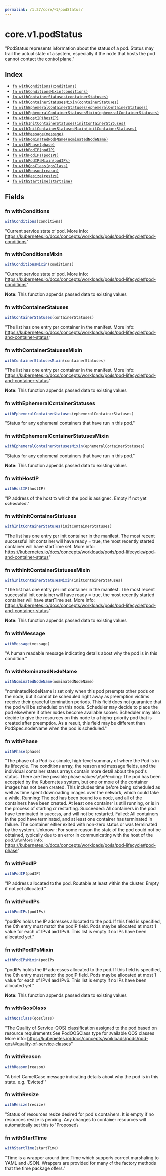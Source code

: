 ```yaml
---
permalink: /1.27/core/v1/podStatus/
---
```


# core.v1.podStatus

"PodStatus represents information about the status of a pod. Status may trail the actual state of a system, especially if the node that hosts the pod cannot contact the control plane."

## Index

* [`fn withConditions(conditions)`](#fn-withconditions)
* [`fn withConditionsMixin(conditions)`](#fn-withconditionsmixin)
* [`fn withContainerStatuses(containerStatuses)`](#fn-withcontainerstatuses)
* [`fn withContainerStatusesMixin(containerStatuses)`](#fn-withcontainerstatusesmixin)
* [`fn withEphemeralContainerStatuses(ephemeralContainerStatuses)`](#fn-withephemeralcontainerstatuses)
* [`fn withEphemeralContainerStatusesMixin(ephemeralContainerStatuses)`](#fn-withephemeralcontainerstatusesmixin)
* [`fn withHostIP(hostIP)`](#fn-withhostip)
* [`fn withInitContainerStatuses(initContainerStatuses)`](#fn-withinitcontainerstatuses)
* [`fn withInitContainerStatusesMixin(initContainerStatuses)`](#fn-withinitcontainerstatusesmixin)
* [`fn withMessage(message)`](#fn-withmessage)
* [`fn withNominatedNodeName(nominatedNodeName)`](#fn-withnominatednodename)
* [`fn withPhase(phase)`](#fn-withphase)
* [`fn withPodIP(podIP)`](#fn-withpodip)
* [`fn withPodIPs(podIPs)`](#fn-withpodips)
* [`fn withPodIPsMixin(podIPs)`](#fn-withpodipsmixin)
* [`fn withQosClass(qosClass)`](#fn-withqosclass)
* [`fn withReason(reason)`](#fn-withreason)
* [`fn withResize(resize)`](#fn-withresize)
* [`fn withStartTime(startTime)`](#fn-withstarttime)

## Fields

### fn withConditions

```ts
withConditions(conditions)
```

"Current service state of pod. More info: https://kubernetes.io/docs/concepts/workloads/pods/pod-lifecycle#pod-conditions"

### fn withConditionsMixin

```ts
withConditionsMixin(conditions)
```

"Current service state of pod. More info: https://kubernetes.io/docs/concepts/workloads/pods/pod-lifecycle#pod-conditions"

**Note:** This function appends passed data to existing values

### fn withContainerStatuses

```ts
withContainerStatuses(containerStatuses)
```

"The list has one entry per container in the manifest. More info: https://kubernetes.io/docs/concepts/workloads/pods/pod-lifecycle#pod-and-container-status"

### fn withContainerStatusesMixin

```ts
withContainerStatusesMixin(containerStatuses)
```

"The list has one entry per container in the manifest. More info: https://kubernetes.io/docs/concepts/workloads/pods/pod-lifecycle#pod-and-container-status"

**Note:** This function appends passed data to existing values

### fn withEphemeralContainerStatuses

```ts
withEphemeralContainerStatuses(ephemeralContainerStatuses)
```

"Status for any ephemeral containers that have run in this pod."

### fn withEphemeralContainerStatusesMixin

```ts
withEphemeralContainerStatusesMixin(ephemeralContainerStatuses)
```

"Status for any ephemeral containers that have run in this pod."

**Note:** This function appends passed data to existing values

### fn withHostIP

```ts
withHostIP(hostIP)
```

"IP address of the host to which the pod is assigned. Empty if not yet scheduled."

### fn withInitContainerStatuses

```ts
withInitContainerStatuses(initContainerStatuses)
```

"The list has one entry per init container in the manifest. The most recent successful init container will have ready = true, the most recently started container will have startTime set. More info: https://kubernetes.io/docs/concepts/workloads/pods/pod-lifecycle#pod-and-container-status"

### fn withInitContainerStatusesMixin

```ts
withInitContainerStatusesMixin(initContainerStatuses)
```

"The list has one entry per init container in the manifest. The most recent successful init container will have ready = true, the most recently started container will have startTime set. More info: https://kubernetes.io/docs/concepts/workloads/pods/pod-lifecycle#pod-and-container-status"

**Note:** This function appends passed data to existing values

### fn withMessage

```ts
withMessage(message)
```

"A human readable message indicating details about why the pod is in this condition."

### fn withNominatedNodeName

```ts
withNominatedNodeName(nominatedNodeName)
```

"nominatedNodeName is set only when this pod preempts other pods on the node, but it cannot be scheduled right away as preemption victims receive their graceful termination periods. This field does not guarantee that the pod will be scheduled on this node. Scheduler may decide to place the pod elsewhere if other nodes become available sooner. Scheduler may also decide to give the resources on this node to a higher priority pod that is created after preemption. As a result, this field may be different than PodSpec.nodeName when the pod is scheduled."

### fn withPhase

```ts
withPhase(phase)
```

"The phase of a Pod is a simple, high-level summary of where the Pod is in its lifecycle. The conditions array, the reason and message fields, and the individual container status arrays contain more detail about the pod's status. There are five possible phase values:\n\nPending: The pod has been accepted by the Kubernetes system, but one or more of the container images has not been created. This includes time before being scheduled as well as time spent downloading images over the network, which could take a while. Running: The pod has been bound to a node, and all of the containers have been created. At least one container is still running, or is in the process of starting or restarting. Succeeded: All containers in the pod have terminated in success, and will not be restarted. Failed: All containers in the pod have terminated, and at least one container has terminated in failure. The container either exited with non-zero status or was terminated by the system. Unknown: For some reason the state of the pod could not be obtained, typically due to an error in communicating with the host of the pod.\n\nMore info: https://kubernetes.io/docs/concepts/workloads/pods/pod-lifecycle#pod-phase"

### fn withPodIP

```ts
withPodIP(podIP)
```

"IP address allocated to the pod. Routable at least within the cluster. Empty if not yet allocated."

### fn withPodIPs

```ts
withPodIPs(podIPs)
```

"podIPs holds the IP addresses allocated to the pod. If this field is specified, the 0th entry must match the podIP field. Pods may be allocated at most 1 value for each of IPv4 and IPv6. This list is empty if no IPs have been allocated yet."

### fn withPodIPsMixin

```ts
withPodIPsMixin(podIPs)
```

"podIPs holds the IP addresses allocated to the pod. If this field is specified, the 0th entry must match the podIP field. Pods may be allocated at most 1 value for each of IPv4 and IPv6. This list is empty if no IPs have been allocated yet."

**Note:** This function appends passed data to existing values

### fn withQosClass

```ts
withQosClass(qosClass)
```

"The Quality of Service (QOS) classification assigned to the pod based on resource requirements See PodQOSClass type for available QOS classes More info: https://kubernetes.io/docs/concepts/workloads/pods/pod-qos/#quality-of-service-classes"

### fn withReason

```ts
withReason(reason)
```

"A brief CamelCase message indicating details about why the pod is in this state. e.g. 'Evicted'"

### fn withResize

```ts
withResize(resize)
```

"Status of resources resize desired for pod's containers. It is empty if no resources resize is pending. Any changes to container resources will automatically set this to \"Proposed\

### fn withStartTime

```ts
withStartTime(startTime)
```

"Time is a wrapper around time.Time which supports correct marshaling to YAML and JSON.  Wrappers are provided for many of the factory methods that the time package offers."